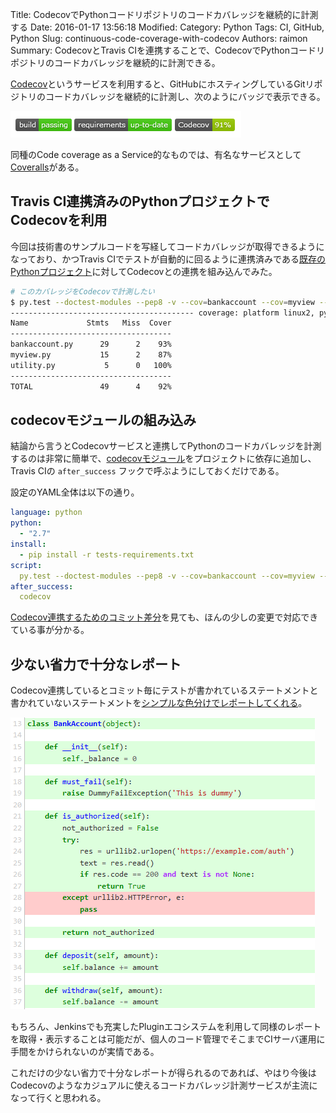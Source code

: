 Title: CodecovでPythonコードリポジトリのコードカバレッジを継続的に計測する
Date: 2016-01-17 13:56:18
Modified:
Category: Python
Tags: CI, GitHub, Python
Slug: continuous-code-coverage-with-codecov
Authors: raimon
Summary: CodecovとTravis CIを連携することで、CodecovでPythonコードリポジトリのコードカバレッジを継続的に計測できる。

[Codecov](https://codecov.io)というサービスを利用すると、GitHubにホスティングしているGitリポジトリのコードカバレッジを継続的に計測し、次のようにバッジで表示できる。

<img src="/images/codecov-badge-sample.png" alt="GitHub READMEに埋め込んだ例" width="369" height="42" style="width: 369px;">

同種のCode coverage as a Service的なものでは、有名なサービスとして[Coveralls](https://coveralls.io/)がある。

## Travis CI連携済みのPythonプロジェクトでCodecovを利用

今回は技術書のサンプルコードを写経してコードカバレッジが取得できるようになっており、かつTravis CIでテストが自動的に回るように連携済みである[既存のPythonプロジェクト](https://github.com/raimon49/pypro2-unittest-study)に対してCodecovとの連携を組み込んでみた。

```sh
# このカバレッジをCodecovで計測したい
$ py.test --doctest-modules --pep8 -v --cov=bankaccount --cov=myview --cov=utility
----------------------------------------- coverage: platform linux2, python 2.7.9-final-0 ------------------------------------------
Name             Stmts   Miss  Cover
------------------------------------
bankaccount.py      29      2    93%
myview.py           15      2    87%
utility.py           5      0   100%
------------------------------------
TOTAL               49      4    92%
```

## codecovモジュールの組み込み

結論から言うとCodecovサービスと連携してPythonのコードカバレッジを計測するのは非常に簡単で、[codecovモジュール](https://pypi.python.org/pypi/codecov/1.1.4)をプロジェクトに依存に追加し、Travis CIの `after_success` フックで呼ぶようにしておくだけである。

設定のYAML全体は以下の通り。

```yaml
language: python
python:
  - "2.7"
install:
  - pip install -r tests-requirements.txt
script:
  py.test --doctest-modules --pep8 -v --cov=bankaccount --cov=myview --cov=utility
after_success:
  codecov
```

[Codecov連携するためのコミット差分](https://github.com/raimon49/pypro2-unittest-study/commit/f6a4f95cb3925462683f02c0264bf83b90120f92)を見ても、ほんの少しの変更で対応できている事が分かる。

## 少ない省力で十分なレポート

Codecov連携しているとコミット毎にテストが書かれているステートメントと書かれていないステートメントを[シンプルな色分けでレポートしてくれる](https://codecov.io/github/raimon49/pypro2-unittest-study/bankaccount.py)。

<img src="/images/cover-repost.png" alt="Codecovでのレポート画面" width="487" height="467" style="width: 487px;">

もちろん、Jenkinsでも充実したPluginエコシステムを利用して同様のレポートを取得・表示することは可能だが、個人のコード管理でそこまでCIサーバ運用に手間をかけられないのが実情である。

これだけの少ない省力で十分なレポートが得られるのであれば、やはり今後はCodecovのようなカジュアルに使えるコードカバレッジ計測サービスが主流になって行くと思われる。
